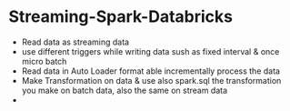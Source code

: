 # Streaming-Spark-Databricks
- Read data as streaming data
- use different triggers while writing data sush as fixed interval & once micro batch
- Read data in Auto Loader format able incrementally process the data
- Make Transformation on data & use also spark.sql
  the transformation you make on batch data, also the same on stream data
- 
